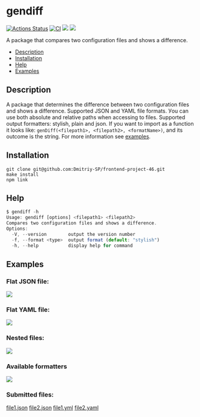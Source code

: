 # gendiff

[![Actions Status](https://github.com/Dmitriy-SP/frontend-project-46/workflows/hexlet-check/badge.svg)](https://github.com/Dmitriy-SP/frontend-project-46/actions)
[![CI](https://github.com/Dmitriy-SP/frontend-project-46/actions/workflows/github-action-check.yml/badge.svg)](https://github.com/Dmitriy-SP/frontend-project-46/actions/workflows/github-action-check.yml)
<a href="https://codeclimate.com/github/Dmitriy-SP/frontend-project-46/maintainability"><img src="https://api.codeclimate.com/v1/badges/7a62bf70d6c3b6caf9c8/maintainability" /></a>
<a href="https://codeclimate.com/github/Dmitriy-SP/frontend-project-46/test_coverage"><img src="https://api.codeclimate.com/v1/badges/7a62bf70d6c3b6caf9c8/test_coverage" /></a>

A package that compares two configuration files and shows a difference.

- [Description](#Description)
- [Installation](#Installation)
- [Help](#Help)
- [Examples](#Examples)

## Description

A package that determines the difference between two configuration files and shows a difference.
Supported JSON and YAML file formats.
Уou can use both absolute and relative paths when accessing to files.
Supported output formatters: stylish, plain and json.
If you want to import as a function it looks like:
`genDiff(<filepath1>, <filepath2>, <formatName>)`, and its outcome is the string.
For more information see [examples](#Examples).

## Installation

```
git clone git@github.com:Dmitriy-SP/frontend-project-46.git
make install
npm link
```

## Help
```js
$ gendiff -h
Usage: gendiff [options] <filepath1> <filepath2>
Compares two configuration files and shows a difference.
Options:
  -V, --version        output the version number
  -f, --format <type>  output format (default: "stylish")
  -h, --help           display help for command
```

## Examples

### Flat JSON file:
<a href="https://asciinema.org/a/hocBI8q6qgavYrsZgDz5kHfzp" target="_blank"><img src="https://asciinema.org/a/hocBI8q6qgavYrsZgDz5kHfzp.svg" /></a>

### Flat YAML file:
<a href="https://asciinema.org/a/fLp21wW4TfMlLHp1wzVxS2Thk" target="_blank"><img src="https://asciinema.org/a/fLp21wW4TfMlLHp1wzVxS2Thk.svg" /></a>

### Nested files:
<a href="https://asciinema.org/a/vhtjNtaxTuMRvZgIl9AWXvZth" target="_blank"><img src="https://asciinema.org/a/vhtjNtaxTuMRvZgIl9AWXvZth.svg" /></a>

### Available formatters
<a href="https://asciinema.org/a/y4eYXsuvhuvk2Etet6iQbp3Be" target="_blank"><img src="https://asciinema.org/a/y4eYXsuvhuvk2Etet6iQbp3Be.svg" /></a>

### Submitted files:

[file1.json](https://github.com/Dmitriy-SP/frontend-project-46/blob/main/__tests__/__fixtures__/file1.json)
[file2.json](https://github.com/Dmitriy-SP/frontend-project-46/blob/main/__tests__/__fixtures__/file2.json)
[file1.yml](https://github.com/Dmitriy-SP/frontend-project-46/blob/main/__tests__/__fixtures__/file1.yaml)
[file2.yaml](https://github.com/Dmitriy-SP/frontend-project-46/blob/main/__tests__/__fixtures__/file2.yml)
